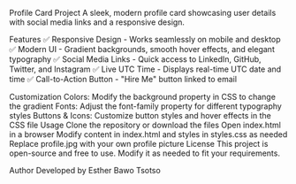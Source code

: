 Profile Card Project
A sleek, modern profile card showcasing user details with social media links and a responsive design.


Features
✅ Responsive Design - Works seamlessly on mobile and desktop
✅ Modern UI - Gradient backgrounds, smooth hover effects, and elegant typography
✅ Social Media Links - Quick access to LinkedIn, GitHub, Twitter, and Instagram
✅ Live UTC Time - Displays real-time UTC date and time
✅ Call-to-Action Button - "Hire Me" button linked to email

Customization
Colors: Modify the background property in CSS to change the gradient
Fonts: Adjust the font-family property for different typography styles
Buttons & Icons: Customize button styles and hover effects in the CSS file
Usage
Clone the repository or download the files
Open index.html in a browser
Modify content in index.html and styles in styles.css as needed
Replace profile.jpg with your own profile picture
License
This project is open-source and free to use. Modify it as needed to fit your requirements.

Author
Developed by Esther Bawo Tsotso 
